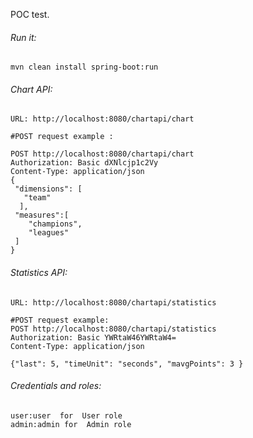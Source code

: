 POC test.

###### Run it:

```
mvn clean install spring-boot:run
```

###### Chart API:

```
URL: http://localhost:8080/chartapi/chart
```
```
#POST request example :

POST http://localhost:8080/chartapi/chart
Authorization: Basic dXNlcjp1c2Vy
Content-Type: application/json
{
 "dimensions": [
   "team"
  ],
 "measures":[
    "champions",
    "leagues"
 ]
}
```

###### Statistics API:

```
URL: http://localhost:8080/chartapi/statistics
```
```
#POST request example:
POST http://localhost:8080/chartapi/statistics
Authorization: Basic YWRtaW46YWRtaW4=
Content-Type: application/json

{"last": 5, "timeUnit": "seconds", "mavgPoints": 3 }
```

###### Credentials and roles:

```
user:user  for  User role
admin:admin for  Admin role
```
